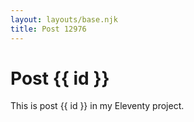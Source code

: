 ```yaml
---
layout: layouts/base.njk
title: Post 12976
---
```


# Post {{ id }}

This is post {{ id }} in my Eleventy project.
